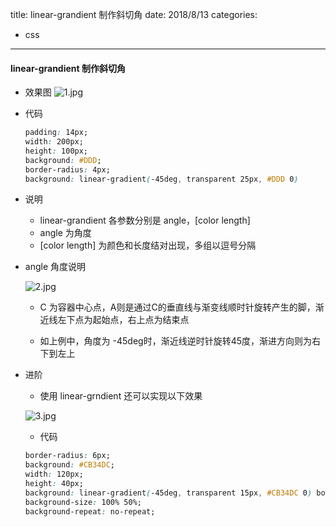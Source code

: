 title: linear-grandient 制作斜切角
date: 2018/8/13
categories:
- css
----------

#### linear-grandient 制作斜切角

* 效果图
![1.jpg](./1.jpg)

* 代码

    ```css
    padding: 14px;
    width: 200px;
    height: 100px;
    background: #DDD;
    border-radius: 4px;
    background: linear-gradient(-45deg, transparent 25px, #DDD 0)
    ```

* 说明

    * linear-grandient 各参数分别是 angle，[color length]
    * angle 为角度
    * [color length] 为颜色和长度结对出现，多组以逗号分隔

* angle 角度说明

    ![2.jpg](./2.jpg)

    * C 为容器中心点，A则是通过C的垂直线与渐变线顺时针旋转产生的脚，渐近线左下点为起始点，右上点为结束点

    * 如上例中，角度为 -45deg时，渐近线逆时针旋转45度，渐进方向则为右下到左上

* 进阶

    * 使用 linear-grndient 还可以实现以下效果

    ![3.jpg](./3.jpg)

    * 代码

    ```css
    border-radius: 6px;
    background: #CB34DC;
    width: 120px;
    height: 40px;
    background: linear-gradient(-45deg, transparent 15px, #CB34DC 0) bottom right, linear-gradient(-135deg, transparent 15px, #CB34DC 0) top right;
    background-size: 100% 50%;
    background-repeat: no-repeat;
    ```

